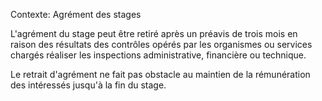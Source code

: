 Contexte: Agrément des stages

L'agrément du stage peut être retiré après un préavis de trois mois en raison des résultats des contrôles opérés par les organismes ou services chargés réaliser les inspections administrative, financière ou technique.

Le retrait d'agrément ne fait pas obstacle au maintien de la rémunération des intéressés jusqu'à la fin du stage.